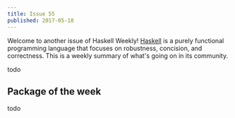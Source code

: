 ```yaml
---
title: Issue 55
published: 2017-05-18
---
```


Welcome to another issue of Haskell Weekly!
[Haskell](https://haskell-lang.org) is a purely functional programming language that focuses on robustness, concision, and correctness.
This is a weekly summary of what's going on in its community.

todo

## Package of the week

todo
